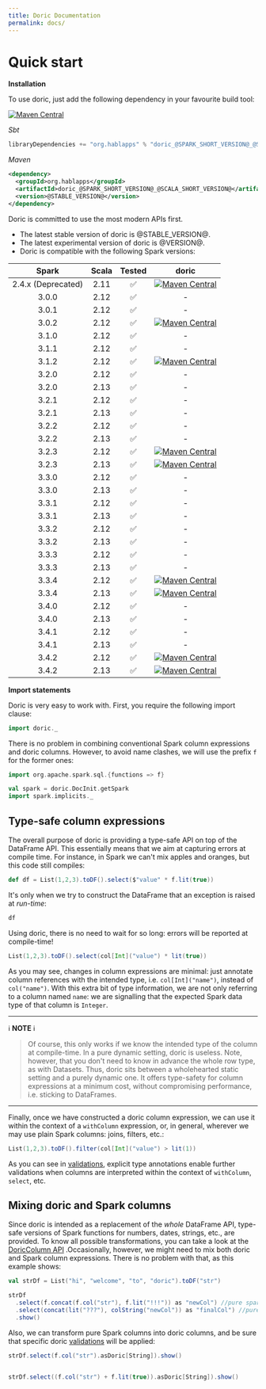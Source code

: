```yaml
---
title: Doric Documentation
permalink: docs/
---
```



# Quick start

__Installation__

To use doric, just add the following dependency in your favourite build tool:

[![Maven Central](https://img.shields.io/maven-central/v/org.hablapps/doric_@SPARK_SHORT_VERSION@_@SCALA_SHORT_VERSION@)](https://mvnrepository.com/artifact/org.hablapps/doric_@SPARK_SHORT_VERSION@_@SCALA_SHORT_VERSION@/@STABLE_VERSION@)

_Sbt_
```scala
libraryDependencies += "org.hablapps" % "doric_@SPARK_SHORT_VERSION@_@SCALA_SHORT_VERSION@" % "@STABLE_VERSION@"
```
_Maven_
```xml
<dependency>
  <groupId>org.hablapps</groupId>
  <artifactId>doric_@SPARK_SHORT_VERSION@_@SCALA_SHORT_VERSION@</artifactId>
  <version>@STABLE_VERSION@</version>
</dependency>
```

Doric is committed to use the most modern APIs first.
<!-- * Doric is compatible with Spark version @SPARK_VERSION@. -->
* The latest stable version of doric is @STABLE_VERSION@.
* The latest experimental version of doric is @VERSION@.
* Doric is compatible with the following Spark versions:

|       Spark        | Scala | Tested |                                                                                        doric                                                                                        |
|:------------------:|:-----:|:------:|:-----------------------------------------------------------------------------------------------------------------------------------------------------------------------------------:|
| 2.4.x (Deprecated) | 2.11  |   ✅    | [![Maven Central](https://img.shields.io/maven-central/v/org.hablapps/doric_2-4_2.11)](https://mvnrepository.com/artifact/org.hablapps/doric_2-4_2.11/0.0.7) |
|       3.0.0        | 2.12  |   ✅    |                                                                                          -                                                                                          |
|       3.0.1        | 2.12  |   ✅    |                                                                                          -                                                                                          |
|       3.0.2        | 2.12  |   ✅    |       [![Maven Central](https://img.shields.io/maven-central/v/org.hablapps/doric_3-0_2.12)](https://mvnrepository.com/artifact/org.hablapps/doric_3-0_2.12/@STABLE_VERSION@)       |
|       3.1.0        | 2.12  |   ✅    |                                                                                          -                                                                                          |
|       3.1.1        | 2.12  |   ✅    |                                                                                          -                                                                                          |
|       3.1.2        | 2.12  |   ✅    |       [![Maven Central](https://img.shields.io/maven-central/v/org.hablapps/doric_3-1_2.12)](https://mvnrepository.com/artifact/org.hablapps/doric_3-1_2.12/@STABLE_VERSION@)       |
|       3.2.0        | 2.12  |   ✅    |                                                                                          -                                                                                          |
|       3.2.0        | 2.13  |   ✅    |                                                                                          -                                                                                          |
|       3.2.1        | 2.12  |   ✅    |                                                                                          -                                                                                          |
|       3.2.1        | 2.13  |   ✅    |                                                                                          -                                                                                          |
|       3.2.2        | 2.12  |   ✅    |                                                                                          -                                                                                          |
|       3.2.2        | 2.13  |   ✅    |                                                                                          -                                                                                          |
|       3.2.3        | 2.12  |   ✅    |       [![Maven Central](https://img.shields.io/maven-central/v/org.hablapps/doric_3-2_2.12)](https://mvnrepository.com/artifact/org.hablapps/doric_3-2_2.12/@STABLE_VERSION@)       |
|       3.2.3        | 2.13  |   ✅    |       [![Maven Central](https://img.shields.io/maven-central/v/org.hablapps/doric_3-2_2.13)](https://mvnrepository.com/artifact/org.hablapps/doric_3-2_2.13/@STABLE_VERSION@)       |
|       3.3.0        | 2.12  |   ✅    |                                                                                          -                                                                                          |
|       3.3.0        | 2.13  |   ✅    |                                                                                          -                                                                                          |
|       3.3.1        | 2.12  |   ✅    |                                                                                          -                                                                                          |
|       3.3.1        | 2.13  |   ✅    |                                                                                          -                                                                                          |
|       3.3.2        | 2.12  |   ✅    |                                                                                          -                                                                                          |
|       3.3.2        | 2.13  |   ✅    |                                                                                          -                                                                                          |
|       3.3.3        | 2.12  |   ✅    |                                                                                          -                                                                                          |
|       3.3.3        | 2.13  |   ✅    |                                                                                          -                                                                                          |
|       3.3.4        | 2.12  |   ✅    |       [![Maven Central](https://img.shields.io/maven-central/v/org.hablapps/doric_3-3_2.12)](https://mvnrepository.com/artifact/org.hablapps/doric_3-3_2.12/@STABLE_VERSION@)       |
|       3.3.4        | 2.13  |   ✅    |       [![Maven Central](https://img.shields.io/maven-central/v/org.hablapps/doric_3-3_2.13)](https://mvnrepository.com/artifact/org.hablapps/doric_3-3_2.13/@STABLE_VERSION@)       |
|       3.4.0        | 2.12  |   ✅    |                                                                                          -                                                                                          |
|       3.4.0        | 2.13  |   ✅    |                                                                                          -                                                                                          |
|       3.4.1        | 2.12  |   ✅    |                                                                                          -                                                                                          |
|       3.4.1        | 2.13  |   ✅    |                                                                                          -                                                                                          |
|       3.4.2        | 2.12  |   ✅    |       [![Maven Central](https://img.shields.io/maven-central/v/org.hablapps/doric_3-4_2.12)](https://mvnrepository.com/artifact/org.hablapps/doric_3-4_2.12/@STABLE_VERSION@)       |
|       3.4.2        | 2.13  |   ✅    |       [![Maven Central](https://img.shields.io/maven-central/v/org.hablapps/doric_3-4_2.13)](https://mvnrepository.com/artifact/org.hablapps/doric_3-4_2.13/@STABLE_VERSION@)       |


__Import statements__

Doric is very easy to work with. First, you require the following import clause:

```scala mdoc
import doric._
```

There is no problem in combining conventional Spark column expressions and doric columns.
However, to avoid name clashes, we will use the prefix `f` for the former ones:

```scala mdoc
import org.apache.spark.sql.{functions => f}
``` 
```scala mdoc:invisible
val spark = doric.DocInit.getSpark
import spark.implicits._
```

## Type-safe column expressions

The overall purpose of doric is providing a type-safe API on top of the DataFrame API. This essentially means 
that we aim at capturing errors at compile time. For instance, in Spark we can't mix apples and oranges, but this 
code still compiles:
```scala mdoc
def df = List(1,2,3).toDF().select($"value" * f.lit(true))
```
It's only when we try to construct the DataFrame that an exception is raised at _run-time_:
```scala mdoc:crash
df
``` 

Using doric, there is no need to wait for so long: errors will be reported at compile-time!
```scala mdoc:fail
List(1,2,3).toDF().select(col[Int]("value") * lit(true))
```

As you may see, changes in column expressions are minimal: just annotate column references with the intended type, 
i.e. `col[Int]("name")`, instead of `col("name")`. With this extra bit of type information, we are not only
referring to a column named `name`: we are signalling that the expected Spark data type of that column is `Integer`. 

---
ℹ️ **NOTE** ℹ️

> Of course, this only works if we know the intended type
of the column at compile-time. In a pure dynamic setting, doric is useless. Note, however, that you don't need to know
in advance the whole row type, as with Datasets. Thus, doric sits between a wholehearted static setting and a
purely dynamic one. It offers type-safety for column expressions at a minimum cost, without compromising performance,
i.e. sticking to DataFrames.

---

Finally, once we have constructed a doric column expression, we can use it within the context of a `withColumn` expression,
or, in general, wherever we may use plain Spark columns: joins, filters, etc.:

```scala mdoc
List(1,2,3).toDF().filter(col[Int]("value") > lit(1))
```

As you can see in [validations](validations.md), explicit type annotations enable further validations when columns
are interpreted within the context of `withColumn`, `select`, etc.

## Mixing doric and Spark columns

Since doric is intended as a replacement of the _whole_ DataFrame API, type-safe versions of Spark functions 
for numbers, dates, strings, etc., are provided. To know all possible transformations, you can take a look at 
the [DoricColumn API](https://www.hablapps.com/doric/docs/api/spark-3.2/scala-2.12/doric/DoricColumn.html) .Occasionally, however, we might need to mix 
both doric and Spark column expressions. There is no problem with that, as this example shows: 

```scala mdoc
val strDf = List("hi", "welcome", "to", "doric").toDF("str")

strDf
  .select(f.concat(f.col("str"), f.lit("!!!")) as "newCol") //pure spark
  .select(concat(lit("???"), colString("newCol")) as "finalCol") //pure and sweet doric
  .show()
```

Also, we can transform pure Spark columns into doric columns, and be sure that specific doric [validations](validations.md)
will be applied:
```scala mdoc
strDf.select(f.col("str").asDoric[String]).show()
```

```scala mdoc:crash

strDf.select((f.col("str") + f.lit(true)).asDoric[String]).show()
```

